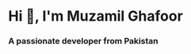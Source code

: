 <h1 align="left">Hi 👋, I'm Muzamil Ghafoor</h1>
<h3 align="left">A passionate developer from Pakistan</h3>

